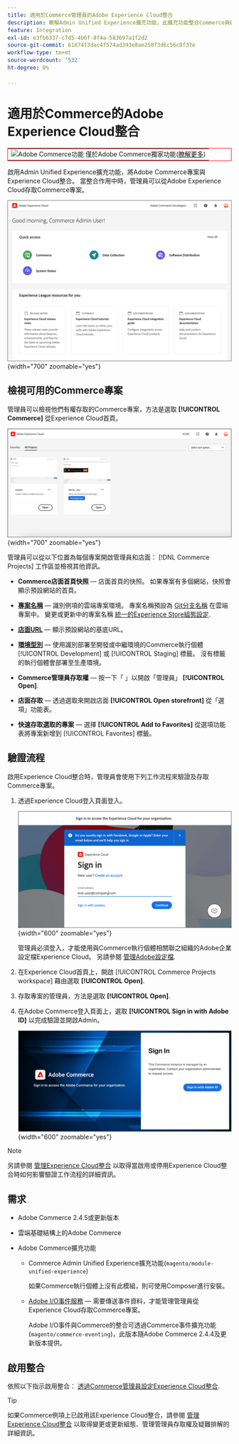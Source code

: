 ```yaml
---
title: 適用於Commerce管理員的Adobe Experience Cloud整合
description: 瞭解Admin Unified Experience擴充功能，此擴充功能整合Commerce與Experience Cloud，讓客戶可以從Experience Cloud首頁存取Commerce專案。
feature: Integration
exl-id: e3fb6337-c7d5-4b6f-8f4a-583697a1f2d2
source-git-commit: 61874f3dac4f574ad393e8ae258f3d6c56c8f37e
workflow-type: tm+mt
source-wordcount: '532'
ht-degree: 0%

---
```


# 適用於Commerce的Adobe Experience Cloud整合

<table style="border:1px solid red">
<tr><td><img alt="Adobe Commerce功能" src="../assets/adobe-logo.svg" width="20" height="20" /> 僅於Adobe Commerce獨家功能(<a href="https://experienceleague.adobe.com/docs/commerce-admin/user-guides/home.html#product-editions">瞭解更多</a>)</td></tr>
</table>

啟用Admin Unified Experience擴充功能，將Adobe Commerce專案與Experience Cloud整合。 當整合作用中時，管理員可以從Adobe Experience Cloud存取Commerce專案。

![從Experience Cloud首頁存取Commerce](./assets/admin-uex-home-page.png){width="700" zoomable="yes"}

## 檢視可用的Commerce專案

管理員可以檢視他們有權存取的Commerce專案，方法是選取 **[!UICONTROL Commerce]** 從Experience Cloud首頁。

![Experience Cloud上的Commerce專案工作區](./assets/admin-uex-commerce-projects-home.png){width="700" zoomable="yes"}

管理員可以從以下位置為每個專案開啟管理員和店面： [!DNL Commerce Projects] 工作區並檢視其他資訊。

- **Commerce店面首頁快照** — 店面首頁的快照。 如果專案有多個網站，快照會顯示預設網站的首頁。

- **[專案名稱](https://experienceleague.adobe.com/docs/commerce-cloud-service/user-guide/architecture/pro-develop-deploy-workflow.html)** — 識別例項的雲端專案環境。 專案名稱預設為 [Git分支名稱](https://experienceleague.adobe.com/docs/commerce-cloud-service/user-guide/project/console-branches.html) 在雲端專案中。 變更或更新中的專案名稱 [統一的Experience Store組態設定](admin-unified-experience-integration-manage.md#manage-the-integration-from-the-admin).

- **[店面URL](../stores-purchase/store-urls.md)** — 顯示預設網站的基底URL。

- **[環境型別](https://experienceleague.adobe.com/docs/commerce-cloud-service/user-guide/architecture/pro-develop-deploy-workflow.html)** — 使用識別部署至開發或中繼環境的Commerce執行個體 [!UICONTROL Development] 或 [!UICONTROL Staging] 標籤。 沒有標籤的執行個體會部署至生產環境。

- **Commerce管理員存取權** — 按一下「 」以開啟「管理員」 **[!UICONTROL Open]**.

- **店面存取** — 透過選取來開啟店面 **[!UICONTROL Open storefront]** 從「選項」功能表。

- **快速存取選取的專案** — 選擇 **[!UICONTROL Add to Favorites]** 從選項功能表將專案新增到 [!UICONTROL Favorites] 標籤。

## 驗證流程

啟用Experience Cloud整合時，管理員會使用下列工作流程來驗證及存取Commerce專案。

1. 透過Experience Cloud登入頁面登入。

   ![Experience Cloud登入頁面](./assets/admin-uex-experience-cloud-login.png){width="600" zoomable="yes"}

   管理員必須登入，才能使用與Commerce執行個體相關聯之組織的Adobe企業設定檔Experience Cloud。 另請參閱 [管理Adobe設定檔](https://helpx.adobe.com/enterprise/using/manage-adobe-profiles.html).

1. 在Experience Cloud首頁上，開啟 [!UICONTROL Commerce Projects workspace] 藉由選取 **[!UICONTROL Open]**.

1. 存取專案的管理員，方法是選取 **[!UICONTROL Open]**.

1. 在Adobe Commerce登入頁面上，選取 **[!UICONTROL Sign in with Adobe ID]** 以完成驗證並開啟Admin。

   ![Adobe Commerce登入頁面](./assets/admin-adobeid-login.png){width="600" zoomable="yes"}

>[!NOTE]
>
>另請參閱 [管理Experience Cloud整合](admin-unified-experience-integration-manage.md) 以取得當啟用或停用Experience Cloud整合時如何影響驗證工作流程的詳細資訊。

## 需求

- Adobe Commerce 2.4.5或更新版本
- 雲端基礎結構上的Adobe Commerce
- Adobe Commerce擴充功能

   - Commerce Admin Unified Experience擴充功能(`magento/module-unified-experience`)

     如果Commerce執行個體上沒有此模組，則可使用Composer進行安裝。

   - [Adobe I/O事件服務](https://developer.adobe.com/commerce/extensibility/events/) — 需要傳送事件資料，才能管理管理員從Experience Cloud存取Commerce專案。

     Adobe I/O事件與Commerce的整合可透過Commerce事件擴充功能(`magento/commerce-eventing`)，此版本隨Adobe Commerce 2.4.4及更新版本提供。

## 啟用整合

依照以下指示啟用整合： [透過Commerce管理員設定Experience Cloud整合](admin-unified-experience-integration-configure.md).

>[!TIP]
>
>如果Commerce例項上已啟用該Experience Cloud整合，請參閱 [管理Experience Cloud整合](admin-unified-experience-integration-manage.md) 以取得變更或更新組態、管理管理員存取權及疑難排解的詳細資訊。
